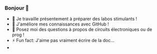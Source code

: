 ### Bonjour 👋

<!--
**max848484/max848484** is a ✨ _special_ ✨ repository because its `README.md` (this file) appears on your GitHub profile.

-->

- 🔭 Je travaille présentement à préparer des labos stimulants !
- 🌱 J'améliore mes connaissances avec GitHub !
- 💬 Posez moi des questions à propos de circuits électroniques ou de prog !
- ⚡ Fun fact: J'aime pas vraiment écrire de la doc...
- 




